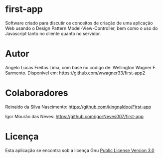 # first-app
 Software criado para discutir os conceitos de criação de uma aplicação Web usando o Design Pattern Model-View-Controller, bem como o uso do Javascript tanto no cliente quanto no servidor.
 
 # Autor
 Angelo Lucas Freitas Lima, com base no codigo de: Wellington Wagner F. Sarmento. Disponível em: https://github.com/wwagner33/first-app2
 
 # Colaboradores
 Reinaldo da Silva Nascimento: https://github.com/kingnaldoo/First-app
 
 Igor Mourão das Neves: https://github.com/igorNeves007/first-app
# Licença
Esta aplicação se encontra sob a licença Gnu [Public License Version 3.0](https://github.com/Angelolucasfl/first-app/blob/main/LICENSE)
